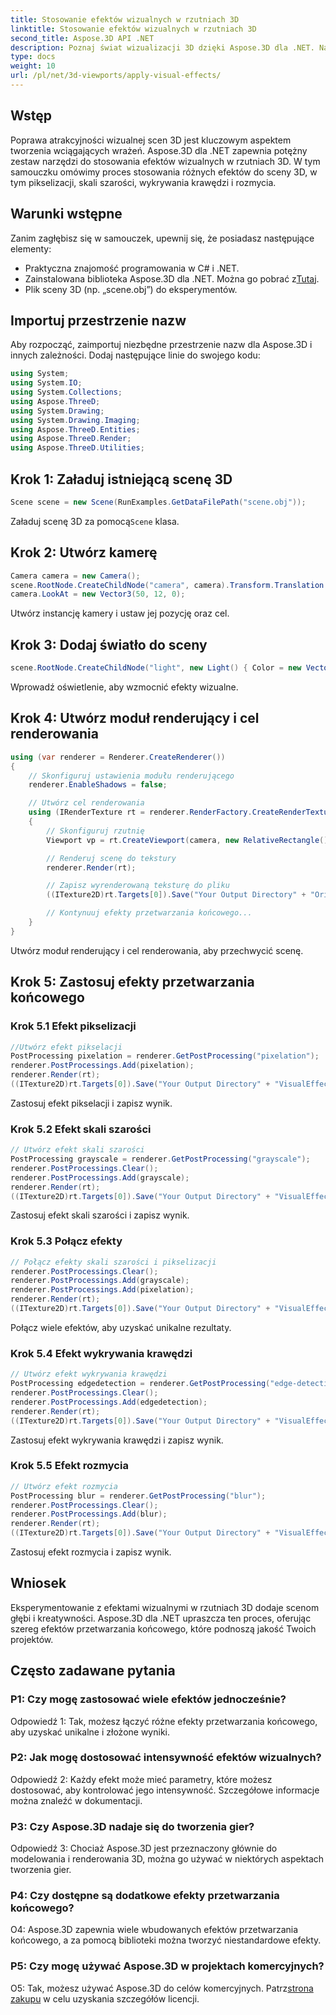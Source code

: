 ```yaml
---
title: Stosowanie efektów wizualnych w rzutniach 3D
linktitle: Stosowanie efektów wizualnych w rzutniach 3D
second_title: Aspose.3D API .NET
description: Poznaj świat wizualizacji 3D dzięki Aspose.3D dla .NET. Naucz się stosować urzekające efekty wizualne do swoich scen, korzystając z samouczków krok po kroku. Ulepsz swoje projekty dzięki pikselacji, skali szarości, wykrywaniu krawędzi i efektom rozmycia.
type: docs
weight: 10
url: /pl/net/3d-viewports/apply-visual-effects/
---
```

## Wstęp

Poprawa atrakcyjności wizualnej scen 3D jest kluczowym aspektem tworzenia wciągających wrażeń. Aspose.3D dla .NET zapewnia potężny zestaw narzędzi do stosowania efektów wizualnych w rzutniach 3D. W tym samouczku omówimy proces stosowania różnych efektów do sceny 3D, w tym pikselizacji, skali szarości, wykrywania krawędzi i rozmycia.

## Warunki wstępne

Zanim zagłębisz się w samouczek, upewnij się, że posiadasz następujące elementy:

- Praktyczna znajomość programowania w C# i .NET.
- Zainstalowana biblioteka Aspose.3D dla .NET. Można go pobrać z[Tutaj](https://releases.aspose.com/3d/net/).
- Plik sceny 3D (np. „scene.obj”) do eksperymentów.

## Importuj przestrzenie nazw

Aby rozpocząć, zaimportuj niezbędne przestrzenie nazw dla Aspose.3D i innych zależności. Dodaj następujące linie do swojego kodu:

```csharp
using System;
using System.IO;
using System.Collections;
using Aspose.ThreeD;
using System.Drawing;
using System.Drawing.Imaging;
using Aspose.ThreeD.Entities;
using Aspose.ThreeD.Render;
using Aspose.ThreeD.Utilities;
```

## Krok 1: Załaduj istniejącą scenę 3D

```csharp
Scene scene = new Scene(RunExamples.GetDataFilePath("scene.obj"));
```

 Załaduj scenę 3D za pomocą`Scene` klasa.

## Krok 2: Utwórz kamerę

```csharp
Camera camera = new Camera();
scene.RootNode.CreateChildNode("camera", camera).Transform.Translation = new Vector3(2, 44, 66);
camera.LookAt = new Vector3(50, 12, 0);
```

Utwórz instancję kamery i ustaw jej pozycję oraz cel.

## Krok 3: Dodaj światło do sceny

```csharp
scene.RootNode.CreateChildNode("light", new Light() { Color = new Vector3(Color.White), LightType = LightType.Point }).Transform.Translation = new Vector3(26, 57, 43);
```

Wprowadź oświetlenie, aby wzmocnić efekty wizualne.

## Krok 4: Utwórz moduł renderujący i cel renderowania

```csharp
using (var renderer = Renderer.CreateRenderer())
{
    // Skonfiguruj ustawienia modułu renderującego
    renderer.EnableShadows = false;

    // Utwórz cel renderowania
    using (IRenderTexture rt = renderer.RenderFactory.CreateRenderTexture(new RenderParameters(), 1, 1024, 1024))
    {
        // Skonfiguruj rzutnię
        Viewport vp = rt.CreateViewport(camera, new RelativeRectangle() { ScaleWidth = 1, ScaleHeight = 1 });

        // Renderuj scenę do tekstury
        renderer.Render(rt);

        // Zapisz wyrenderowaną teksturę do pliku
        ((ITexture2D)rt.Targets[0]).Save("Your Output Directory" + "Original_viewport_out.png", ImageFormat.Png);

        // Kontynuuj efekty przetwarzania końcowego...
    }
}
```

Utwórz moduł renderujący i cel renderowania, aby przechwycić scenę.

## Krok 5: Zastosuj efekty przetwarzania końcowego

### Krok 5.1 Efekt pikselizacji

```csharp
//Utwórz efekt pikselacji
PostProcessing pixelation = renderer.GetPostProcessing("pixelation");
renderer.PostProcessings.Add(pixelation);
renderer.Render(rt);
((ITexture2D)rt.Targets[0]).Save("Your Output Directory" + "VisualEffect_pixelation_out.png", ImageFormat.Png);
```

Zastosuj efekt pikselacji i zapisz wynik.

### Krok 5.2 Efekt skali szarości

```csharp
// Utwórz efekt skali szarości
PostProcessing grayscale = renderer.GetPostProcessing("grayscale");
renderer.PostProcessings.Clear();
renderer.PostProcessings.Add(grayscale);
renderer.Render(rt);
((ITexture2D)rt.Targets[0]).Save("Your Output Directory" + "VisualEffect_grayscale_out.png", ImageFormat.Png);
```

Zastosuj efekt skali szarości i zapisz wynik.

### Krok 5.3 Połącz efekty

```csharp
// Połącz efekty skali szarości i pikselizacji
renderer.PostProcessings.Clear();
renderer.PostProcessings.Add(grayscale);
renderer.PostProcessings.Add(pixelation);
renderer.Render(rt);
((ITexture2D)rt.Targets[0]).Save("Your Output Directory" + "VisualEffect_grayscale+pixelation_out.png", ImageFormat.Png);
```

Połącz wiele efektów, aby uzyskać unikalne rezultaty.

### Krok 5.4 Efekt wykrywania krawędzi

```csharp
// Utwórz efekt wykrywania krawędzi
PostProcessing edgedetection = renderer.GetPostProcessing("edge-detection");
renderer.PostProcessings.Clear();
renderer.PostProcessings.Add(edgedetection);
renderer.Render(rt);
((ITexture2D)rt.Targets[0]).Save("Your Output Directory" + "VisualEffect_edgedetection_out.png", ImageFormat.Png);
```

Zastosuj efekt wykrywania krawędzi i zapisz wynik.

### Krok 5.5 Efekt rozmycia

```csharp
// Utwórz efekt rozmycia
PostProcessing blur = renderer.GetPostProcessing("blur");
renderer.PostProcessings.Clear();
renderer.PostProcessings.Add(blur);
renderer.Render(rt);
((ITexture2D)rt.Targets[0]).Save("Your Output Directory" + "VisualEffect_blur_out.png", ImageFormat.Png);
```

Zastosuj efekt rozmycia i zapisz wynik.

## Wniosek

Eksperymentowanie z efektami wizualnymi w rzutniach 3D dodaje scenom głębi i kreatywności. Aspose.3D dla .NET upraszcza ten proces, oferując szereg efektów przetwarzania końcowego, które podnoszą jakość Twoich projektów.

## Często zadawane pytania

### P1: Czy mogę zastosować wiele efektów jednocześnie?

Odpowiedź 1: Tak, możesz łączyć różne efekty przetwarzania końcowego, aby uzyskać unikalne i złożone wyniki.

### P2: Jak mogę dostosować intensywność efektów wizualnych?

Odpowiedź 2: Każdy efekt może mieć parametry, które możesz dostosować, aby kontrolować jego intensywność. Szczegółowe informacje można znaleźć w dokumentacji.

### P3: Czy Aspose.3D nadaje się do tworzenia gier?

Odpowiedź 3: Chociaż Aspose.3D jest przeznaczony głównie do modelowania i renderowania 3D, można go używać w niektórych aspektach tworzenia gier.

### P4: Czy dostępne są dodatkowe efekty przetwarzania końcowego?

O4: Aspose.3D zapewnia wiele wbudowanych efektów przetwarzania końcowego, a za pomocą biblioteki można tworzyć niestandardowe efekty.

### P5: Czy mogę używać Aspose.3D w projektach komercyjnych?

 O5: Tak, możesz używać Aspose.3D do celów komercyjnych. Patrz[strona zakupu](https://purchase.aspose.com/buy) w celu uzyskania szczegółów licencji.